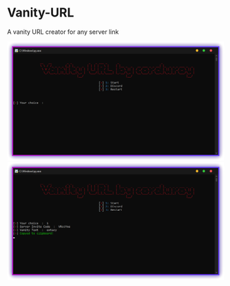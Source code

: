 # Vanity-URL
A vanity URL creator for any server link

![](images/menu.png)
![](images/created-invite.png)

